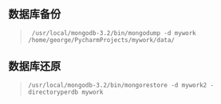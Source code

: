  ## 数据库备份
 
> ` /usr/local/mongodb-3.2/bin/mongodump -d mywork  /home/george/PycharmProjects/mywork/data/`
 
 ## 数据库还原
 
> `/usr/local/mongodb-3.2/bin/mongorestore -d mywork2 -directoryperdb mywork`